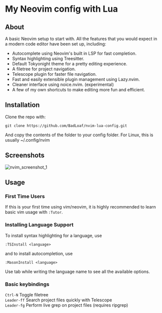 # My Neovim config with Lua

## About

A basic Neovim setup to start with. All the features that you would expect in a modern code editor have been set up, including:

- Autocomplete using Neovim's built in LSP for fast completion.
- Syntax highlighting using Treesitter.
- Default Tokyonight theme for a pretty editing experience.
- A filetree for project navigation.
- Telescope plugin for faster file navigation.
- Fast and easily extensible plugin management using Lazy.nvim.
- Cleaner interface using noice.nvim. (experimental)
- A few of my own shortcuts to make editing more fun and efficient.

## Installation

Clone the repo with:

    git clone https://github.com/BadLoaf/nvim-lua-config.git

And copy the contents of the folder to your config folder. For Linux, this is usually ~/.config/nvim

## Screenshots

![nvim_screenshot_1](https://user-images.githubusercontent.com/98209679/222123905-da7b944a-7d32-400e-9579-db31de5b9ca6.png)

## Usage

### First Time Users
If this is your first time using vim/neovim, it is highly recommended to learn basic vim usage with `:Tutor`.

### Installing Language Support

To install syntax highlighting for a language, use

    :TSInstall <language>

and to install autocompletion, use

    :MasonInstall <language>
    
Use tab while writing the language name to see all the available options.

### Basic keybindings

`Ctrl-N` Toggle filetree  
`Leader-ff` Search project files quickly with Telescope  
`Leader-fg` Perform live grep on project files (requires ripgrep)  
